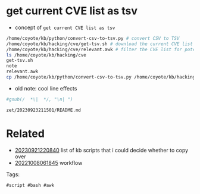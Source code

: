 # get current CVE list as tsv

- concept of `get current CVE list as tsv`

```bash
/home/coyote/kb/python/convert-csv-to-tsv.py # convert CSV to TSV
/home/coyote/kb/hacking/cve/get-tsv.sh # download the current CVE list get as Tab Separated Values. everything in this cve directory is about this project.
/home/coyote/kb/hacking/cve/relevant.awk # filter the CVE list for potentially valid, relevant vulnerabilities
ls /home/coyote/kb/hacking/cve
get-tsv.sh
note
relevant.awk
cp /home/coyote/kb/python/convert-csv-to-tsv.py /home/coyote/kb/hacking/cve/get-tsv.sh /home/coyote/kb/hacking/cve/relevant.awk zet/20230923211501/
```

- old note: cool line effects
```awk
#gsub(/  *\|  */, "\n| ")
```

` zet/20230923211501/README.md `

# Related

- [20230921220840](/zet/20230921220840/README.md) list of kb scripts that i could decide whether to copy over
- [20221008061845](/zet/20221008061845/README.md) workflow

Tags:

    #script #bash #awk
